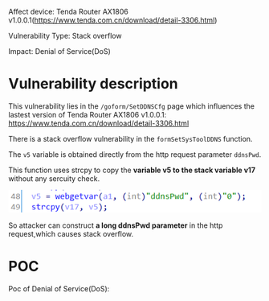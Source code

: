 Affect device: Tenda Router AX1806 v1.0.0.1(https://www.tenda.com.cn/download/detail-3306.html)

Vulnerability Type: Stack overflow

Impact: Denial of Service(DoS)

# Vulnerability description

This vulnerability lies in the `/goform/SetDDNSCfg` page which influences the lastest version of Tenda Router AX1806 v1.0.0.1: https://www.tenda.com.cn/download/detail-3306.html



There is a stack overflow vulnerability in the `formSetSysToolDDNS` function.



The `v5` variable is obtained directly from the http request parameter `ddnsPwd`.

This function uses strcpy to copy the **variable v5 to the stack variable v17** without any sercuity check.

![image-20220208223120153](image/1.png)

So attacker can construct **a long ddnsPwd parameter** in the http request,which causes stack overflow.

# POC

Poc of Denial of Service(DoS):

